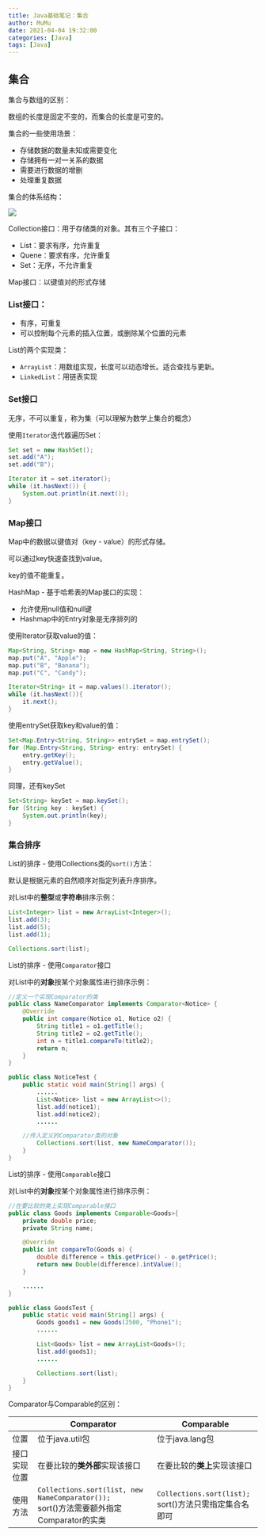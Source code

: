 ```yaml
---
title: Java基础笔记：集合
author: MuMu
date: 2021-04-04 19:32:00
categories: [Java]
tags: [Java]
---
```


## 集合

集合与数组的区别：

数组的长度是固定不变的，而集合的长度是可变的。

集合的一些使用场景：

+ 存储数据的数量未知或需要变化
+ 存储拥有一对一关系的数据
+ 需要进行数据的增删
+ 处理重复数据

集合的体系结构：

![](https://cdn.jsdelivr.net/gh/piggy925/BlogAssets@main/uPic/Jbasic-8.jpg)

Collection接口：用于存储类的对象。其有三个子接口：

+ List：要求有序，允许重复
+ Quene：要求有序，允许重复
+ Set：无序，不允许重复

Map接口：以键值对的形式存储

### List接口：

+ 有序，可重复
+ 可以控制每个元素的插入位置，或删除某个位置的元素

List的两个实现类：

+ `ArrayList`：用数组实现，长度可以动态增长。适合查找与更新。
+ `LinkedList`：用链表实现

### Set接口

无序，不可以重复，称为集（可以理解为数学上集合的概念）

使用`Iterator`迭代器遍历Set：

```java
Set set = new HashSet();
set.add("A");
set.add("B");

Iterator it = set.iterator();
while (it.hasNext()) {
    System.out.println(it.next());
}
```

### Map接口

Map中的数据以键值对（key - value）的形式存储。

可以通过key快速查找到value。

key的值不能重复。

HashMap - 基于哈希表的Map接口的实现：

+ 允许使用null值和null键
+ Hashmap中的Entry对象是无序排列的

使用Iterator获取value的值：

```java
Map<String, String> map = new HashMap<String, String>();
map.put("A", "Apple");
map.put("B", "Banana");
map.put("C", "Candy");

Iterator<String> it = map.values().iterator();
while (it.hasNext()){
    it.next();
}
```

使用entrySet获取key和value的值：

```java
Set<Map.Entry<String, String>> entrySet = map.entrySet();
for (Map.Entry<String, String> entry: entrySet) {
    entry.getKey();
    entry.getValue();
}
```

同理，还有keySet

```java
Set<String> keySet = map.keySet();
for (String key : keySet) {
    System.out.println(key);
}
```
### 集合排序

List的排序 - 使用Collections类的`sort()`方法：

默认是根据元素的自然顺序对指定列表升序排序。

对List中的**整型**或**字符串**排序示例：

```java
List<Integer> list = new ArrayList<Integer>();
list.add(3);
list.add(5);
list.add(1);

Collections.sort(list);
```

List的排序 - 使用`Comparator`接口

对List中的**对象**按某个对象属性进行排序示例：

```java
//定义一个实现Comparator的类
public class NameComparator implements Comparator<Notice> {
    @Override
    public int compare(Notice o1, Notice o2) {
        String title1 = o1.getTitle();
        String title2 = o2.getTitle();
        int n = title1.compareTo(title2);
        return n;
    }
}

public class NoticeTest {
    public static void main(String[] args) {
        ......
        List<Notice> list = new ArrayList<>();
        list.add(notice1);
        list.add(notice2);
        ......

	//传入定义的Comparator类的对象
        Collections.sort(list, new NameComparator());
    }
}
```

List的排序 - 使用`Comparable`接口

对List中的**对象**按某个对象属性进行排序示例：

```java
//在要比较的类上实现Comparable接口
public class Goods implements Comparable<Goods>{
    private double price;
    private String name;

    @Override
    public int compareTo(Goods o) {
        double difference = this.getPrice() - o.getPrice();
        return new Double(difference).intValue();
    }

    ......
}

public class GoodsTest {
    public static void main(String[] args) {
        Goods goods1 = new Goods(2500, "Phone1");
        ......

        List<Goods> list = new ArrayList<Goods>();
        list.add(goods1);
		......

        Collections.sort(list);
    }
}
```

Comparator与Comparable的区别：

|              | Comparator                                                   | Comparable                                                   |
| ------------ | ------------------------------------------------------------ | ------------------------------------------------------------ |
| 位置         | 位于java.util包                                              | 位于java.lang包                                              |
| 接口实现位置 | 在要比较的**类外部**实现该接口                               | 在要比较的**类上**实现该接口                                 |
| 使用方法     | `Collections.sort(list, new NameComparator());`<br />sort()方法需要额外指定Comparator的实类 | `Collections.sort(list);`<br />sort()方法只需指定集合名即可 |
